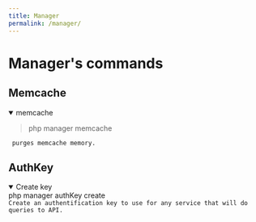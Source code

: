 ```yaml
---
title: Manager
permalink: /manager/
---
```


# Manager's commands

## Memcache

<details open>
<summary>memcache</summary>
<blockquote> php manager memcache</blockquote>
<code> purges memcache memory.</code>
</details>

## AuthKey

<details open>
<summary>Create key</summary>
<summary>php manager authKey create</summary>
<code>Create an authentification key to use for any service that will do queries to API.</code>
</details>
